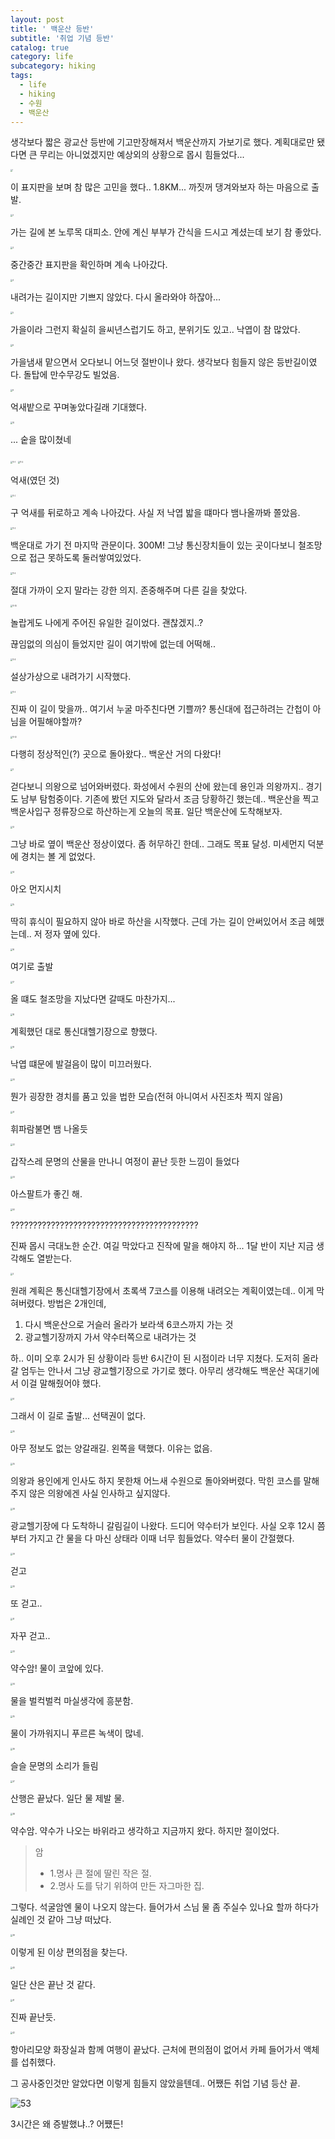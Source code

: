 ```yaml
---
layout: post
title: ' 백운산 등반'
subtitle: '취업 기념 등반'
catalog: true
category: life
subcategory: hiking
tags:
  - life
  - hiking
  - 수원
  - 백운산
---
```


생각보다 짧은 광교산 등반에 기고만장해져서 백운산까지 가보기로 했다. 계획대로만 됐다면 큰 무리는 아니었겠지만 예상외의 상황으로 몹시 힘들었다...

<img src="https://cdn.jsdelivr.net/gh/junsoopooh/junsoopooh.github.io/img/life231217/1.webp" alt="1" style="zoom: 20%;" />

이 표지판을 보며 참 많은 고민을 했다.. 1.8KM... 까짓꺼 댕겨와보자 하는 마음으로 출발.

<img src="https://cdn.jsdelivr.net/gh/junsoopooh/junsoopooh.github.io/img/life231217/2.webp" alt="2" style="zoom: 20%;" />

가는 길에 본 노루목 대피소. 안에 계신 부부가 간식을 드시고 계셨는데 보기 참 좋았다.

<img src="https://cdn.jsdelivr.net/gh/junsoopooh/junsoopooh.github.io/img/life231217/3.webp" alt="3" style="zoom: 20%;" />

중간중간 표지판을 확인하며 계속 나아갔다.

<img src="https://cdn.jsdelivr.net/gh/junsoopooh/junsoopooh.github.io/img/life231217/4.webp" alt="4" style="zoom: 20%;" />

내려가는 길이지만 기쁘지 않았다. 다시 올라와야 하잖아...

<img src="https://cdn.jsdelivr.net/gh/junsoopooh/junsoopooh.github.io/img/life231217/5.webp" alt="5" style="zoom: 20%;" />

가을이라 그런지 확실히 을씨년스럽기도 하고, 분위기도 있고.. 낙엽이 참 많았다.

<img src="https://cdn.jsdelivr.net/gh/junsoopooh/junsoopooh.github.io/img/life231217/6.webp" alt="6" style="zoom: 20%;" />

가을냄새 맡으면서 오다보니 어느덧 절반이나 왔다. 생각보다 힘들지 않은 등반길이였다. 돌탑에 만수무강도 빌었음.

<img src="https://cdn.jsdelivr.net/gh/junsoopooh/junsoopooh.github.io/img/life231217/9.webp" alt="9" style="zoom: 20%;" />

억새밭으로 꾸며놓았다길래 기대했다.

<img src="https://cdn.jsdelivr.net/gh/junsoopooh/junsoopooh.github.io/img/life231217/10.webp" alt="10" style="zoom: 20%;" />

... 숱을 많이쳤네

<img src="https://cdn.jsdelivr.net/gh/junsoopooh/junsoopooh.github.io/img/life231217/11-1.webp" alt="11-1" style="zoom: 20%;" />

<img src="https://cdn.jsdelivr.net/gh/junsoopooh/junsoopooh.github.io/img/life231217/11-2.webp" alt="11-2" style="zoom: 20%;" />

억새(였던 것)

<img src="https://cdn.jsdelivr.net/gh/junsoopooh/junsoopooh.github.io/img/life231217/11-3.webp" alt="11-3" style="zoom: 20%;" />

구 억새를 뒤로하고 계속 나아갔다. 사실 저 낙엽 밟을 떄마다 뱀나올까봐 쫄았음.

<img src="https://cdn.jsdelivr.net/gh/junsoopooh/junsoopooh.github.io/img/life231217/11-5.webp" alt="11-5" style="zoom: 20%;" />

백운대로 가기 전 마지막 관문이다. 300M! 그냥 통신장치들이 있는 곳이다보니 철조망으로 접근 못하도록 둘러쌓여있었다.

<img src="https://cdn.jsdelivr.net/gh/junsoopooh/junsoopooh.github.io/img/life231217/11-6.webp" alt="11-6" style="zoom: 20%;" />

절대 가까이 오지 말라는 강한 의지. 존중해주며 다른 길을 찾았다.

<img src="https://cdn.jsdelivr.net/gh/junsoopooh/junsoopooh.github.io/img/life231217/11-10.webp" alt="11-10" style="zoom: 20%;" />

놀랍게도 나에게 주어진 유일한 길이었다. 괜찮겠지..?

끊임없의 의심이 들었지만 길이 여기밖에 없는데 어떡해..

<img src="https://cdn.jsdelivr.net/gh/junsoopooh/junsoopooh.github.io/img/life231217/11-8.webp" alt="11-8" style="zoom: 20%;" />

설상가상으로 내려가기 시작했다.

<img src="https://cdn.jsdelivr.net/gh/junsoopooh/junsoopooh.github.io/img/life231217/11-9.webp" alt="11-9" style="zoom: 20%;" />

진짜 이 길이 맞을까.. 여기서 누굴 마주친다면 기쁠까? 통신대에 접근하려는 간첩이 아님을 어필해야할까?

<img src="https://cdn.jsdelivr.net/gh/junsoopooh/junsoopooh.github.io/img/life231217/11-12.webp" alt="11-12" style="zoom: 20%;" />

다행히 정상적인(?) 곳으로 돌아왔다.. 백운산 거의 다왔다!

<img src="https://cdn.jsdelivr.net/gh/junsoopooh/junsoopooh.github.io/img/life231217/11.webp" alt="11" style="zoom: 20%;" />

걷다보니 의왕으로 넘어와버렸다. 화성에서 수원의 산에 왔는데 용인과 의왕까지.. 경기도 남부 탐험중이다. 기존에 봤던 지도와 달라서 조금 당황하긴 했는데.. 백운산을 찍고 백운사입구 정류장으로 하산하는게 오늘의 목표. 일단 백운산에 도착해보자.

<img src="https://cdn.jsdelivr.net/gh/junsoopooh/junsoopooh.github.io/img/life231217/12.webp" alt="12" style="zoom: 20%;" />

그냥 바로 옆이 백운산 정상이였다. 좀 허무하긴 한데.. 그래도 목표 달성. 미세먼지 덕분에 경치는 볼 게 없었다.

<img src="https://cdn.jsdelivr.net/gh/junsoopooh/junsoopooh.github.io/img/life231217/14.webp" alt="14" style="zoom: 20%;" />

아오 먼지시치

<img src="https://cdn.jsdelivr.net/gh/junsoopooh/junsoopooh.github.io/img/life231217/15.webp" alt="15" style="zoom: 20%;" />

딱히 휴식이 필요하지 않아 바로 하산을 시작했다. 근데 가는 길이 안써있어서 조금 헤맸는데.. 저 정자 옆에 있다.

<img src="https://cdn.jsdelivr.net/gh/junsoopooh/junsoopooh.github.io/img/life231217/16.webp" alt="16" style="zoom: 20%;" />

여기로 출발

<img src="https://cdn.jsdelivr.net/gh/junsoopooh/junsoopooh.github.io/img/life231217/17.webp" alt="17" style="zoom: 20%;" />

올 떄도 철조망을 지났다면 갈때도 마찬가지...

<img src="https://cdn.jsdelivr.net/gh/junsoopooh/junsoopooh.github.io/img/life231217/18.webp" alt="18" style="zoom: 20%;" />

계획했던 대로 통신대헬기장으로 향했다.

<img src="https://cdn.jsdelivr.net/gh/junsoopooh/junsoopooh.github.io/img/life231217/19.webp" alt="19" style="zoom: 20%;" />

낙엽 떄문에 발걸음이 많이 미끄러웠다.

<img src="https://cdn.jsdelivr.net/gh/junsoopooh/junsoopooh.github.io/img/life231217/20.webp" alt="20" style="zoom: 20%;" />

뭔가 굉장한 경치를 품고 있을 법한 모습(전혀 아니여서 사진조차 찍지 않음)

<img src="https://cdn.jsdelivr.net/gh/junsoopooh/junsoopooh.github.io/img/life231217/21.webp" alt="21" style="zoom: 20%;" />

휘파람불면 뱀 나올듯

<img src="https://cdn.jsdelivr.net/gh/junsoopooh/junsoopooh.github.io/img/life231217/22.webp" alt="22" style="zoom: 20%;" />

갑작스레 문명의 산물을 만나니 여정이 끝난 듯한 느낌이 들었다

<img src="https://cdn.jsdelivr.net/gh/junsoopooh/junsoopooh.github.io/img/life231217/23.webp" alt="23" style="zoom: 20%;" />

아스팔트가 좋긴 해.

<img src="https://cdn.jsdelivr.net/gh/junsoopooh/junsoopooh.github.io/img/life231217/50.webp" alt="50" style="zoom: 20%;" />

??????????????????????????????????????????

진짜 몹시 극대노한 순간. 여길 막았다고 진작에 말을 해야지 하... 1달 반이 지난 지금 생각해도 열받는다.

<img src="https://cdn.jsdelivr.net/gh/junsoopooh/junsoopooh.github.io/img/log/log231126/3.webp" alt="3" style="zoom: 20%;" />

원래 계획은 통신대헬기장에서 초록색 7코스를 이용해 내려오는 계획이였는데.. 이게 막혀버렸다. 방법은 2개인데,

1. 다시 백운산으로 거슬러 올라가 보라색 6코스까지 가는 것
2. 광교헬기장까지 가서 약수터쪽으로 내려가는 것

하.. 이미 오후 2시가 된 상황이라 등반 6시간이 된 시점이라 너무 지쳤다. 도저히 올라갈 엄두는 안나서 그냥 광교헬기장으로 가기로 했다. 아무리 생각해도 백운산 꼭대기에서 이걸 말해줬어야 했다.

<img src="https://cdn.jsdelivr.net/gh/junsoopooh/junsoopooh.github.io/img/life231217/51.webp" alt="51" style="zoom: 20%;" />

그래서 이 길로 출발... 선택권이 없다.

<img src="https://cdn.jsdelivr.net/gh/junsoopooh/junsoopooh.github.io/img/life231217/24.webp" alt="24" style="zoom: 20%;" />

아무 정보도 없는 양갈래길. 왼쪽을 택했다. 이유는 없음.

<img src="https://cdn.jsdelivr.net/gh/junsoopooh/junsoopooh.github.io/img/life231217/25.webp" alt="25" style="zoom: 20%;" />

의왕과 용인에게 인사도 하지 못한채 어느새 수원으로 돌아와버렸다. 막힌 코스를 말해주지 않은 의왕에겐 사실 인사하고 싶지않다.

<img src="https://cdn.jsdelivr.net/gh/junsoopooh/junsoopooh.github.io/img/life231217/28.webp" alt="28" style="zoom: 20%;" />

광교헬기장에 다 도착하니 갈림길이 나왔다. 드디어 약수터가 보인다. 사실 오후 12시 쯤부터 가지고 간 물을 다 마신 상태라 이때 너무 힘들었다. 약수터 물이 간절했다.

<img src="https://cdn.jsdelivr.net/gh/junsoopooh/junsoopooh.github.io/img/life231217/29.webp" alt="29" style="zoom: 20%;" />

걷고

<img src="https://cdn.jsdelivr.net/gh/junsoopooh/junsoopooh.github.io/img/life231217/30.webp" alt="30" style="zoom: 20%;" />

또 걷고..

<img src="https://cdn.jsdelivr.net/gh/junsoopooh/junsoopooh.github.io/img/life231217/31.webp" alt="31" style="zoom: 20%;" />

자꾸 걷고..

<img src="https://cdn.jsdelivr.net/gh/junsoopooh/junsoopooh.github.io/img/life231217/33.webp" alt="33" style="zoom: 20%;" />

약수암! 물이 코앞에 있다.

<img src="https://cdn.jsdelivr.net/gh/junsoopooh/junsoopooh.github.io/img/life231217/34.webp" alt="34" style="zoom: 20%;" />

물을 벌컥벌컥 마실생각에 흥분함.

<img src="https://cdn.jsdelivr.net/gh/junsoopooh/junsoopooh.github.io/img/life231217/35.webp" alt="35" style="zoom: 20%;" />

물이 가까워지니 푸르른 녹색이 많네.

<img src="https://cdn.jsdelivr.net/gh/junsoopooh/junsoopooh.github.io/img/life231217/36.webp" alt="36" style="zoom: 20%;" />

슬슬 문명의 소리가 들림

<img src="https://cdn.jsdelivr.net/gh/junsoopooh/junsoopooh.github.io/img/life231217/37.webp" alt="37" style="zoom: 20%;" />

산행은 끝났다. 일단 물 제발 물.

<img src="https://cdn.jsdelivr.net/gh/junsoopooh/junsoopooh.github.io/img/life231217/38.webp" alt="38" style="zoom: 20%;" />

약수암. 약수가 나오는 바위라고 생각하고 지금까지 왔다. 하지만 절이었다.

> 암
>
> - 1.명사 큰 절에 딸린 작은 절.
> - 2.명사 도를 닦기 위하여 만든 자그마한 집.

그렇다. 석굴암엔 물이 나오지 않는다. 들어가서 스님 물 좀 주실수 있나요 할까 하다가 실례인 것 같아 그냥 떠났다.

<img src="https://cdn.jsdelivr.net/gh/junsoopooh/junsoopooh.github.io/img/life231217/39.webp" alt="39" style="zoom: 20%;" />

이렇게 된 이상 편의점을 찾는다.

<img src="https://cdn.jsdelivr.net/gh/junsoopooh/junsoopooh.github.io/img/life231217/40.webp" alt="40" style="zoom: 20%;" />

일단 산은 끝난 것 같다.

<img src="https://cdn.jsdelivr.net/gh/junsoopooh/junsoopooh.github.io/img/life231217/41.webp" alt="41" style="zoom: 20%;" />

진짜 끝난듯.

<img src="https://cdn.jsdelivr.net/gh/junsoopooh/junsoopooh.github.io/img/life231217/42.webp" alt="42" style="zoom: 20%;" />

항아리모양 화장실과 함께 여행이 끝났다. 근처에 편의점이 없어서 카페 들어가서 액체를 섭취했다.

그 공사중인것만 알았다면 이렇게 힘들지 않았을텐데.. 어쨌든 취업 기념 등산 끝.

<img src="https://cdn.jsdelivr.net/gh/junsoopooh/junsoopooh.github.io/img/life231217/53.webp" alt="53" />

3시간은 왜 증발했냐..? 어쩄든!
